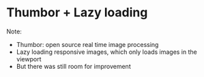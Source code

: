 # Thumbor + Lazy loading

Note:

- Thumbor: open source real time image processing
- Lazy loading responsive images, which only loads images in the viewport
- But there was still room for improvement